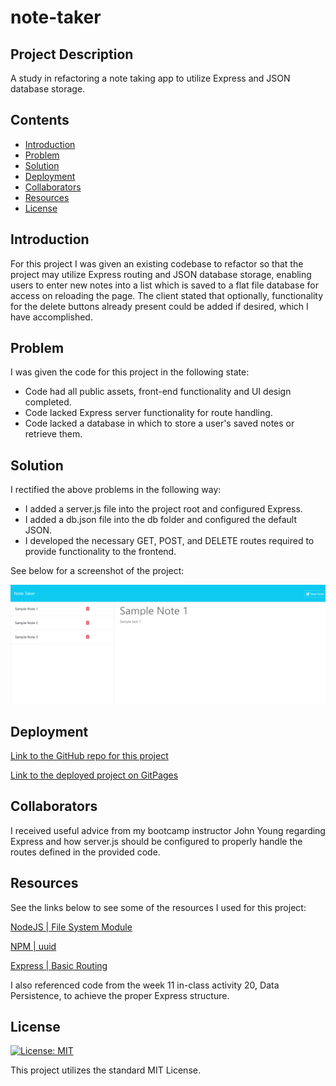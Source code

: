 # note-taker

## Project Description

A study in refactoring a note taking app to utilize Express and JSON database storage.

## Contents

- [Introduction](#introduction)
- [Problem](#problem)
- [Solution](#solution)
- [Deployment](#deployment)
- [Collaborators](#collaborators)
- [Resources](#resources)
- [License](#License)

## Introduction

For this project I was given an existing codebase to refactor so that the project may utilize Express routing and JSON database storage, enabling users to enter new notes into a list which is saved to a flat file database for access on reloading the page. The client stated that optionally, functionality for the delete buttons already present could be added if desired, which I have accomplished.

## Problem

I was given the code for this project in the following state:

- Code had all public assets, front-end functionality and UI design completed.
- Code lacked Express server functionality for route handling.
- Code lacked a database in which to store a user's saved notes or retrieve them.

## Solution

I rectified the above problems in the following way:

- I added a server.js file into the project root and configured Express.
- I added a db.json file into the db folder and configured the default JSON.
- I developed the necessary GET, POST, and DELETE routes required to provide functionality to the frontend.

See below for a screenshot of the project:

![Screenshot of deployed project](public/assets/images/project-screenshot.png)

## Deployment

[Link to the GitHub repo for this project](https://github.com/Aoliva96/note-taker)

[Link to the deployed project on GitPages](https://aoliva96.github.io/note-taker)

## Collaborators

I received useful advice from my bootcamp instructor John Young regarding Express and how server.js should be configured to properly handle the routes defined in the provided code.

## Resources

See the links below to see some of the resources I used for this project:

[NodeJS | File System Module](https://www.w3schools.com/nodejs/nodejs_filesystem.asp)

[NPM | uuid](https://www.npmjs.com/package/uuid)

[Express | Basic Routing](https://expressjs.com/en/starter/basic-routing.html)

I also referenced code from the week 11 in-class activity 20, Data Persistence, to achieve the proper Express structure.

## License

[![License: MIT](https://img.shields.io/badge/License-MIT-yellow.svg)](https://opensource.org/licenses/MIT)

This project utilizes the standard MIT License.

